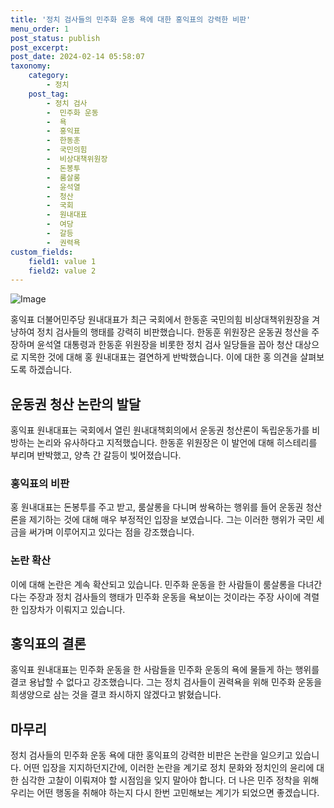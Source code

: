 ```yaml
---
title: '정치 검사들의 민주화 운동 욕에 대한 홍익표의 강력한 비판'
menu_order: 1
post_status: publish
post_excerpt: 
post_date: 2024-02-14 05:58:07
taxonomy:
    category:
        - 정치
    post_tag:
        - 정치 검사
        -  민주화 운동
        -  욕
        -  홍익표
        -  한동훈
        -  국민의힘
        -  비상대책위원장
        -  돈봉투
        -  룸살롱
        -  윤석열
        -  청산
        -  국회
        -  원내대표
        -  여당
        -  갈등
        -  권력욕
custom_fields:
    field1: value 1
    field2: value 2
---
```


![Image](https://imgnews.pstatic.net/image/586/2024/02/13/0000072700_001_20240213124101494.jpg?type=w647)

홍익표 더불어민주당 원내대표가 최근 국회에서 한동훈 국민의힘 비상대책위원장을 겨냥하여 정치 검사들의 행태를 강력히 비판했습니다. 한동훈 위원장은 운동권 청산을 주장하며 윤석열 대통령과 한동훈 위원장을 비롯한 정치 검사 일당들을 꼽아 청산 대상으로 지목한 것에 대해 홍 원내대표는 결연하게 반박했습니다. 이에 대한 홍 의견을 살펴보도록 하겠습니다.
## 운동권 청산 논란의 발달
홍익표 원내대표는 국회에서 열린 원내대책회의에서 운동권 청산론이 독립운동가를 비방하는 논리와 유사하다고 지적했습니다. 한동훈 위원장은 이 발언에 대해 히스테리를 부리며 반박했고, 양측 간 갈등이 빚어졌습니다.
### 홍익표의 비판
홍 원내대표는 돈봉투를 주고 받고, 룸살롱을 다니며 쌍욕하는 행위를 들어 운동권 청산론을 제기하는 것에 대해 매우 부정적인 입장을 보였습니다. 그는 이러한 행위가 국민 세금을 써가며 이루어지고 있다는 점을 강조했습니다.
### 논란 확산
이에 대해 논란은 계속 확산되고 있습니다. 민주화 운동을 한 사람들이 룸살롱을 다녀간다는 주장과 정치 검사들의 행태가 민주화 운동을 욕보이는 것이라는 주장 사이에 격렬한 입장차가 이뤄지고 있습니다.
## 홍익표의 결론
홍익표 원내대표는 민주화 운동을 한 사람들을 민주화 운동의 욕에 물들게 하는 행위를 결코 용납할 수 없다고 강조했습니다. 그는 정치 검사들이 권력욕을 위해 민주화 운동을 희생양으로 삼는 것을 결코 좌시하지 않겠다고 밝혔습니다.
## 마무리
정치 검사들의 민주화 운동 욕에 대한 홍익표의 강력한 비판은 논란을 일으키고 있습니다. 어떤 입장을 지지하던지간에, 이러한 논란을 계기로 정치 문화와 정치인의 윤리에 대한 심각한 고찰이 이뤄져야 할 시점임을 잊지 말아야 합니다. 더 나은 민주 정착을 위해 우리는 어떤 행동을 취해야 하는지 다시 한번 고민해보는 계기가 되었으면 좋겠습니다.
